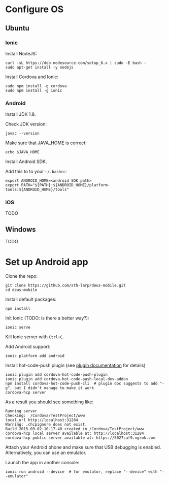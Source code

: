# Configure OS

## Ubuntu

### Ionic

Install NodeJS:

    curl -sL https://deb.nodesource.com/setup_6.x | sudo -E bash -
    sudo apt-get install -y nodejs

Install Cordova and Ionic:

    sudo npm install -g cordova
    sudo npm install -g ionic


### Android

Install JDK 1.8.

Check JDK version:

    javac --version

Make sure that JAVA_HOME is correct:

    echo $JAVA_HOME

Install Android SDK.

Add this to to your `~/.bashrc`:

    export ANDROID_HOME=<android SDK path>
    export PATH="${PATH}:${ANDROID_HOME}/platform-tools:${ANDROID_HOME}/tools"


### iOS

TODO



## Windows

TODO



# Set up Android app

Clone the repo:

    git clone https://github.com/sth-larp/deus-mobile.git
    cd deus-mobile

Install default packages:

    npm install

Init Ionic (TODO: is there a better way?):

    ionic serve

Kill Ionic server with `Ctrl+C`.

Add Android support:

    ionic platform add android

Install hot-code-push plugin (see [plugin documentation](https://github.com/nordnet/cordova-hot-code-push/wiki/Quick-start-guide-for-Ionic-project) for details)

    ionic plugin add cordova-hot-code-push-plugin
    ionic plugin add cordova-hot-code-push-local-dev-addon
    npm install cordova-hot-code-push-cli  # plugin doc suggests to add "-g", but I didn't manage to make it work
    cordova-hcp server

As a result you should see something like:

    Running server
    Checking:  /Cordova/TestProject/www
    local_url http://localhost:31284
    Warning: .chcpignore does not exist.
    Build 2015.09.02-10.17.48 created in /Cordova/TestProject/www
    cordova-hcp local server available at: http://localhost:31284
    cordova-hcp public server available at: https://5027caf9.ngrok.com

Attach your Android phone and make sure that USB debugging is enabled. Alternatively, you can use an emulator.

Launch the app in another console:

    ionic run android --device  # for emulator, replace "--device" with "--emulator"
